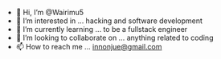 - 👋 Hi, I’m @Wairimu5
- 👀 I’m interested in ... hacking and software development
- 🌱 I’m currently learning ... to be a fullstack engineer
- 💞️ I’m looking to collaborate on ... anything related to coding
- 📫 How to reach me ... innonjue@gmail.com
